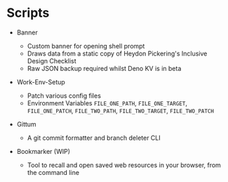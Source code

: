 # Scripts

- Banner
  - Custom banner for opening shell prompt
  - Draws data from a static copy of Heydon Pickering's Inclusive Design Checklist
  - Raw JSON backup required whilst Deno KV is in beta

- Work-Env-Setup
  - Patch various config files
  - Environment Variables `FILE_ONE_PATH`, `FILE_ONE_TARGET`, `FILE_ONE_PATCH`,
    `FILE_TWO_PATH`, `FILE_TWO_TARGET`, `FILE_TWO_PATCH`

- Gittum
  - A git commit formatter and branch deleter CLI

- Bookmarker (WIP)
  - Tool to recall and open saved web resources in your browser, from the command line
